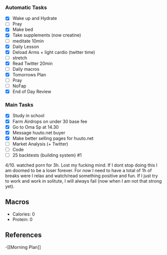 ### Automatic Tasks
 
- [x] Wake up and Hydrate
- [ ] Pray
- [x] Make bed
- [x] Take supplements (now creatine)
- [ ] meditate 10min
- [x] Daily Lesson
- [x] Deload Arms + light cardio (twitter time)
- [ ] stretch
- [x] Read Twitter 20min 
- [ ] Daily macros
- [x] Tomorrows Plan
- [ ] Pray
- [ ] NoFap
- [x] End of Day Review

### Main Tasks
 
- [x] Study in school
- [x] Farm Airdrops on under 30 base fee
- [x] Go to Oma Sp at 14.30
- [x] Message huuto.net buyer
- [x] Make better selling pages for huuto.net
- [ ] Market Analysis (+ Twitter) 
- [ ] Code
- [ ] 25 backtests (building  system) #1

4/10. watched porn for 3h. Lost my fucking mind. If I dont stop doing this I am doomed to be a loser forever. For now I need to have a total of 1h of breaks were I relax and watch/read something positive and fun. If I just try to work and work in solitute, I will always fail (now when I am not that strong yet). 
## Macros

- Calories: 0
- Protein: 0
## References
<!-- Links to pages not referenced in the content -->
-[[Morning Plan]]